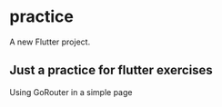 # practice

A new Flutter project.

## Just a practice for flutter exercises 

Using GoRouter in a simple page
